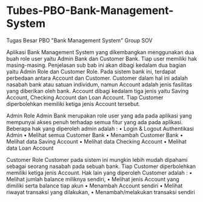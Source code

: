 # Tubes-PBO-Bank-Management-System
Tugas Besar PBO "Bank Management System" Group SOV

Aplikasi Bank Management System yang dikembangkan menggunakan dua buah role user yaitu Admin Bank dan Customer Bank. Tiap user memiliki hak masing-masing. Penjelasan sub bab ini akan dibagi kedalam dua bagian yaitu Admin Role dan Customer Role. Pada sistem bank ini, terdapat perbedaan antara Account dan Customer. Customer dalam hal ini adalah nasabah bank atau satuan individum, namun Account adalah jenis fasilitas yang diberikan oleh bank. Account dibagi kedalam tiga jenis yaitu Saving Account, Checking Account dan Loan Account. Tiap Customer diperbolehkan memiliki ketiga jenis Account tersebut.

  Admin Role
Admin Bank merupakan role user yang ada pada aplikasi yang mempunyai akses penuh terhadap semua fitur yang ada pada aplikasi. Beberapa hak yang diperoleh admin adalah : 
•	Login & Logout Authentikasi Admin
•	Melihat semua Customer Bank
•	Menambah Customer Bank
•	Melihat data Saving Account
•	Melihat data Checking Account
•	Melihat data Loan Account

  Customer Role
Customer pada sistem ini mungkin lebih mudah dipahami sebagai seorang nasabah pada sebuah bank. Tiap Customer diperbolehkan memiliki ketiga jenis Account. Hak lain yang diperoleh Customer adalah : 
•	Melihat jumlah balance miliknya sendiri,
•	Melihat jenis Account yang dimiliki serta balance tiap akun
•	Menambah Account sendiri
•	Melihat riwayat transaksi yang dilakukan,
•	Menambah/melakukan transaksi sendiri

